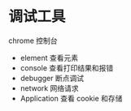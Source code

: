 # 调试工具

chrome 控制台

- element 查看元素
- console 查看打印结果和报错
- debugger 断点调试
- network 网络请求
- Application 查看 cookie 和存储
